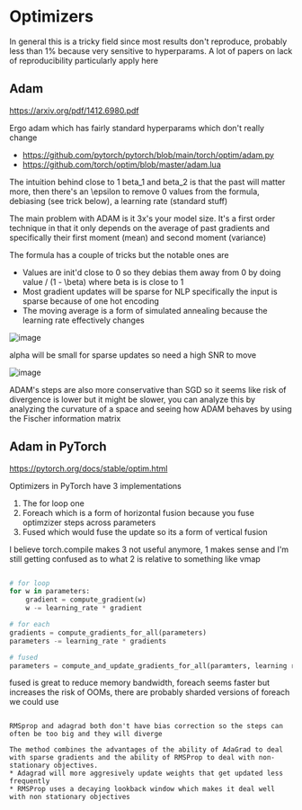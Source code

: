 # Optimizers

In general this is a tricky field since most results don't reproduce, probably less than 1% because very sensitive to hyperparams. A lot of papers on lack of reproducibility particularly apply here

## Adam
https://arxiv.org/pdf/1412.6980.pdf

Ergo adam which has fairly standard hyperparams which don't really change
* https://github.com/pytorch/pytorch/blob/main/torch/optim/adam.py
* https://github.com/torch/optim/blob/master/adam.lua

The intuition behind close to 1 beta_1 and beta_2 is that the past will matter more, then there's an \epsilon to remove 0 values from the formula, debiasing (see trick below), a learning rate (standard stuff)

The main problem with ADAM is it 3x's your model size. It's a first order technique in that it only depends on the average of past gradients and specifically their first moment (mean) and second moment (variance)

The formula has a couple of tricks but the notable ones are
* Values are init'd close to 0 so they debias them away from 0 by doing value / (1 - \beta) where beta is is close to 1
* Most gradient updates will be sparse for NLP specifically the input is sparse because of one hot encoding
* The moving average is a form of simulated annealing because the learning rate effectively changes

![image](https://github.com/msaroufim/mynotes/assets/3282513/c176ca2b-1f28-4f3a-8ef3-65317a718c1e)

alpha will be small for sparse updates so need a high SNR to move  

![image](https://github.com/msaroufim/mynotes/assets/3282513/e53c0d81-fd76-4424-91a2-ed696f160a18)

ADAM's steps are also more conservative than SGD so it seems like risk of divergence is lower but it might be slower, you can analyze this by analyzing the curvature of a space and seeing how ADAM behaves by using the Fischer
information matrix


## Adam in PyTorch

https://pytorch.org/docs/stable/optim.html

Optimizers in PyTorch have 3 implementations
1. The for loop one
2. Foreach which is a form of horizontal fusion because you fuse optimzizer steps across parameters
3. Fused which would fuse the update so its a form of vertical fusion

I believe torch.compile makes 3 not useful anymore, 1 makes sense and I'm still getting confused as to what 2 is relative to something like vmap


```python

# for loop
for w in parameters:
    gradient = compute_gradient(w)
    w -= learning_rate * gradient

# for each
gradients = compute_gradients_for_all(parameters)
parameters -= learning_rate * gradients

# fused
parameters = compute_and_update_gradients_for_all(paramters, learning rate)
```

fused is great to reduce memory bandwidth, foreach seems faster but increases the risk of OOMs, there are probably sharded versions of foreach we could use
```

RMSprop and adagrad both don't have bias correction so the steps can often be too big and they will diverge

The method combines the advantages of the ability of AdaGrad to deal with sparse gradients and the ability of RMSProp to deal with non-stationary objectives.
* Adagrad will more aggresively update weights that get updated less frequently
* RMSProp uses a decaying lookback window which makes it deal well with non stationary objectives
